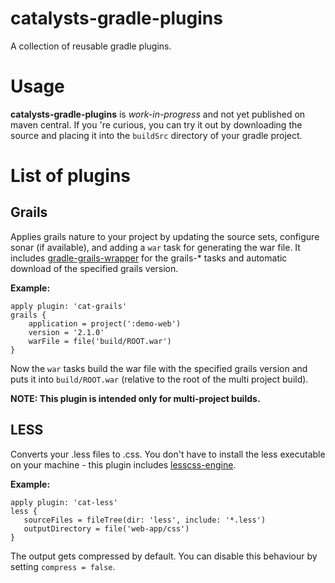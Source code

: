 catalysts-gradle-plugins
========================

A collection of reusable gradle plugins.


Usage
=====
**catalysts-gradle-plugins** is *work-in-progress* and not yet published on maven central.
If you 're curious, you can try it out by downloading the source and placing it into the ```buildSrc``` directory
of your gradle project.


List of plugins
===============

Grails
------

Applies grails nature to your project by updating the source sets, configure sonar (if available), and adding a
```war``` task for generating the war file. It includes [gradle-grails-wrapper](https://github.com/ConnorWGarvey/gradle-grails-wrapper)
for the grails-* tasks and automatic download of the specified grails version.

**Example:**
```
apply plugin: 'cat-grails'
grails {
    application = project(':demo-web')
    version = '2.1.0'
    warFile = file('build/ROOT.war')
}
```
Now the ```war``` tasks build the war file with the specified grails version and puts it into ```build/ROOT.war``` (relative to the root of the multi project build).

**NOTE: This plugin is intended only for multi-project builds.**

LESS
------

Converts your .less files to .css.
You don't have to install the less executable on your machine - this plugin
includes [lesscss-engine](https://github.com/asual/lesscss-engine).

**Example:**
```
apply plugin: 'cat-less'
less {
   sourceFiles = fileTree(dir: 'less', include: '*.less')
   outputDirectory = file('web-app/css')
}
```
The output gets compressed by default. You can disable this behaviour by setting ```compress = false```.
